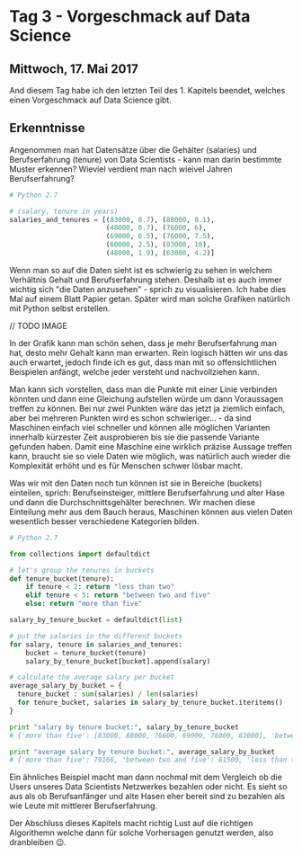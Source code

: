 # Tag 3 - Vorgeschmack auf Data Science
## Mittwoch, 17. Mai 2017
And diesem Tag habe ich den letzten Teil des 1. Kapitels beendet, welches einen Vorgeschmack auf Data Science gibt.

## Erkenntnisse
Angenommen man hat Datensätze über die Gehälter (salaries) und Berufserfahrung (tenure) von Data Scientists - kann man darin bestimmte Muster erkennen? Wieviel verdient man nach wieivel Jahren Berufserfahrung?

```python
# Python 2.7

# (salary, tenure in years)
salaries_and_tenures = [(83000, 8.7), (88000, 8.1),
                        (48000, 0.7), (76000, 6),
                        (69000, 6.5), (76000, 7.5),
                        (60000, 2.5), (83000, 10),
                        (48000, 1.9), (63000, 4.2)]
```

Wenn man so auf die Daten sieht ist es schwierig zu sehen in welchem Verhältnis Gehalt und Berufserfahrung stehen. Deshalb ist es auch immer wichtig sich "die Daten anzusehen" - sprich zu visualisieren. Ich habe dies Mal auf einem Blatt Papier getan. Später wird man solche Grafiken natürlich mit Python selbst erstellen.

// TODO IMAGE

In der Grafik kann man schön sehen, dass je mehr Berufserfahrung man hat, desto mehr Gehalt kann man erwarten. Rein logisch hätten wir uns das auch erwartet, jedoch finde ich es gut, dass man mit so offensichtlichen Beispielen anfängt, welche jeder versteht und nachvollziehen kann.

Man kann sich vorstellen, dass man die Punkte mit einer Linie verbinden könnten und dann eine Gleichung aufstellen würde um dann Voraussagen treffen zu können. Bei nur zwei Punkten wäre das jetzt ja ziemlich einfach, aber bei mehreren Punkten wird es schon schwieriger... - da sind Maschinen einfach viel schneller und können alle möglichen Varianten innerhalb kürzester Zeit ausprobieren bis sie die passende Variante gefunden haben. Damit eine Maschine eine wirklich präzise Aussage treffen kann, braucht sie so viele Daten wie möglich, was natürlich auch wieder die Komplexität erhöht und es für Menschen schwer lösbar macht.

Was wir mit den Daten noch tun können ist sie in Bereiche (buckets) einteilen, sprich: Berufseinsteiger, mittlere Berufserfahrung und alter Hase und dann die Durchschnittsgehälter berechnen. Wir machen diese Einteilung mehr aus dem Bauch heraus, Maschinen können aus vielen Daten wesentlich besser verschiedene Kategorien bilden.

```python
# Python 2.7

from collections import defaultdict

# let's group the tenures in buckets
def tenure_bucket(tenure):
    if tenure < 2: return "less than two"
    elif tenure < 5: return "between two and five"
    else: return "more than five"

salary_by_tenure_bucket = defaultdict(list)

# put the salaries in the different buckets
for salary, tenure in salaries_and_tenures:
    bucket = tenure_bucket(tenure)
    salary_by_tenure_bucket[bucket].append(salary)

# calculate the average salary per bucket
average_salary_by_bucket = {
  tenure_bucket : sum(salaries) / len(salaries)
  for tenure_bucket, salaries in salary_by_tenure_bucket.iteritems()
}

print "salary by tenure bucket:", salary_by_tenure_bucket
# {'more than five': [83000, 88000, 76000, 69000, 76000, 83000], 'between two and five': [60000, 63000], 'less than two': [48000, 48000]})

print "average salary by tenure bucket:", average_salary_by_bucket
# {'more than five': 79166, 'between two and five': 61500, 'less than two': 48000}
```

Ein ähnliches Beispiel macht man dann nochmal mit dem Vergleich ob die Users unseres Data Scientists Netzwerkes bezahlen oder nicht. Es sieht so aus als ob Berufsanfänger und alte Hasen eher bereit sind zu bezahlen als wie Leute mit mittlerer Berufserfahrung.

Der Abschluss dieses Kapitels macht richtig Lust auf die richtigen Algorithemn welche dann für solche Vorhersagen genutzt werden, also dranbleiben 😉.
